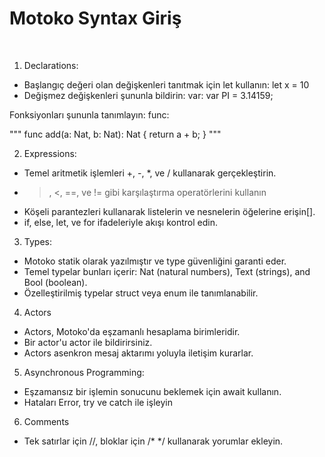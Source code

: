 <h1>Motoko Syntax Giriş</h1>
<br>

1. Declarations:
- Başlangıç değeri olan değişkenleri tanıtmak için let kullanın: let x = 10
- Değişmez değişkenleri şununla bildirin: var: var PI = 3.14159;

Fonksiyonları şununla tanımlayın: func:

"""
func add(a: Nat, b: Nat): Nat {
  return a + b;
}
"""

2. Expressions:
- Temel aritmetik işlemleri +, -, *, ve / kullanarak gerçekleştirin.
- >, <, ==, ve != gibi karşılaştırma operatörlerini kullanın
- Köşeli parantezleri kullanarak listelerin ve nesnelerin öğelerine erişin[].
- if, else, let, ve for ifadeleriyle akışı kontrol edin.

3. Types:
- Motoko statik olarak yazılmıştır ve type güvenliğini garanti eder.
- Temel typelar bunları içerir: Nat (natural numbers), Text (strings), and Bool (boolean).
- Özelleştirilmiş typelar  struct veya enum ile tanımlanabilir.

4. Actors
- Actors, Motoko'da eşzamanlı hesaplama birimleridir.
- Bir actor'u actor ile bildirirsiniz.
- Actors asenkron mesaj aktarımı yoluyla iletişim kurarlar.

5. Asynchronous Programming:
- Eşzamansız bir işlemin sonucunu beklemek için await  kullanın.
- Hataları Error, try ve catch ile işleyin

6. Comments
- Tek satırlar için //, bloklar için /* */ kullanarak yorumlar ekleyin.

